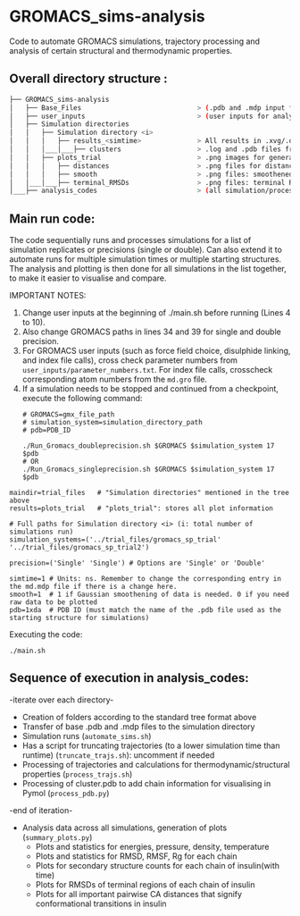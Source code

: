 # GROMACS_sims-analysis
Code to automate GROMACS simulations, trajectory processing and analysis of certain structural and thermodynamic properties.

## Overall directory structure :

```bash
├── GROMACS_sims-analysis
│   ├── Base_Files                             > (.pdb and .mdp input files) 
│   ├── user_inputs                            > (user inputs for analysis_codes)
│   ├── Simulation directories
│   │   ├── Simulation directory <i>
│   │   │   ├── results_<simtime>              > All results in .xvg/.dat format
│   │   │___│___├── clusters                   > .log and .pdb files from clustering analysis
│   │   ├── plots_trial                        > .png images for general plots
│   │   │   ├── distances                      > .png files for distance measures
│   │   │   ├── smooth                         > .png files: smoothened plots
│   │___│___├── terminal_RMSDs                 > .png files: terminal RMSD information
│___├── analysis_codes                         > (all simulation/processing/analysis codes)
```

## Main run code: 

The code sequentially runs and processes simulations for a list of simulation replicates or precisions (single or double). Can also extend it to automate runs for multiple simulation times or multiple starting structures. The analysis and plotting is then done for all simulations in the list together, to make it easier to visualise and compare.


IMPORTANT NOTES: 
1. Change user inputs at the beginning of ./main.sh before running (Lines 4 to 10).
2. Also change GROMACS paths in lines 34 and 39 for single and double precision.
3. For GROMACS user inputs (such as force field choice, disulphide linking, and index file calls), cross check parameter numbers from `user_inputs/parameter_numbers.txt`. For index file calls, crosscheck corresponding atom numbers from the `md.gro` file.
4. If a simulation needs to be stopped and continued from a checkpoint, execute the following command:
   ```
   # GROMACS=gmx_file_path
   # simulation_system=simulation_directory_path
   # pdb=PDB_ID
   
   ./Run_Gromacs_doubleprecision.sh $GROMACS $simulation_system 17 $pdb
   # OR
   ./Run_Gromacs_singleprecision.sh $GROMACS $simulation_system 17 $pdb
   ```
   

```
maindir=trial_files   # "Simulation directories" mentioned in the tree above
results=plots_trial   # "plots_trial": stores all plot information

# Full paths for Simulation directory <i> (i: total number of simulations run)
simulation_systems=('../trial_files/gromacs_sp_trial' '../trial_files/gromacs_sp_trial2')

precision=('Single' 'Single') # Options are 'Single' or 'Double'

simtime=1 # Units: ns. Remember to change the corresponding entry in the md.mdp file if there is a change here.
smooth=1  # 1 if Gaussian smoothening of data is needed. 0 if you need raw data to be plotted
pdb=1xda  # PDB ID (must match the name of the .pdb file used as the starting structure for simulations)
```

Executing the code:
```
./main.sh
```

## Sequence of execution in analysis_codes:

-iterate over each directory-

* Creation of folders according to the standard tree format above
* Transfer of base .pdb and .mdp files to the simulation directory
* Simulation runs (`automate_sims.sh`)
* Has a script for truncating trajectories (to a lower simulation time than runtime) (`truncate_trajs.sh`): uncomment if needed
* Processing of trajectories and calculations for thermodynamic/structural properties (`process_trajs.sh`)
* Processing of cluster.pdb to add chain information for visualising in Pymol (`process_pdb.py`)

-end of iteration-

* Analysis data across all simulations, generation of plots (`summary_plots.py`)
  - Plots and statistics for energies, pressure, density, temperature
  - Plots and statistics for RMSD, RMSF, Rg for each chain
  - Plots for secondary structure counts for each chain of insulin(with time)
  - Plots for RMSDs of terminal regions of each chain of insulin
  - Plots for all important pairwise CA distances that signify conformational transitions in insulin

